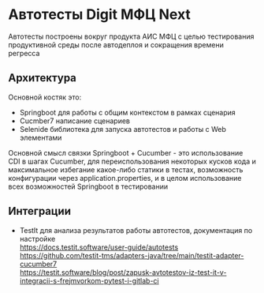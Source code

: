 # Автотесты Digit МФЦ Next

Автотесты построены вокруг продукта АИС МФЦ с целью тестирования продуктивной среды после автодеплоя и сокращения времени регресса

## Архитектура
Основной костяк это:
- Springboot для работы с общим контекстом в рамках сценария
- Cucmber7 написание сценариев
- Selenide библиотека для запуска автотестов и работы с Web элементами

Основной смысл связки Springboot + Cucumber - это использование CDI в шагах Cucumber, для переиспользования некоторых кусков кода и максимальное избегание какое-либо статики в тестах, возможность конфигурации через application.properties, и в целом использование всех возможностей Springboot в тестировании

## Интеграции
- TestIt для анализа результатов работы автотестов, документация по настройке 
<br> https://docs.testit.software/user-guide/autotests 
<br> https://github.com/testit-tms/adapters-java/tree/main/testit-adapter-cucumber7
<br> https://testit.software/blog/post/zapusk-avtotestov-iz-test-it-v-integracii-s-frejmvorkom-pytest-i-gitlab-ci
